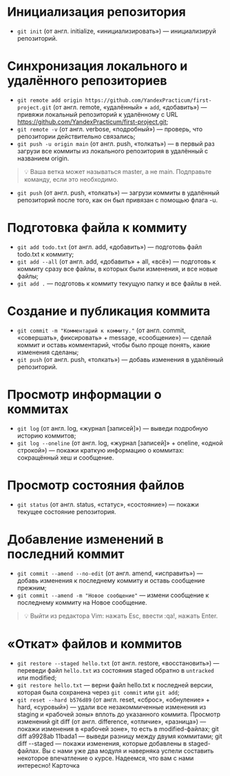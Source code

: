 # Инициализация репозитория
  - `git init` (от англ. initialize, «инициализировать») — инициализируй репозиторий.

# Синхронизация локального и удалённого репозиториев
  - `git remote add origin https://github.com/YandexPracticum/first-project.git` (от англ. remote, «удалённый» + `add`, «добавить») — привяжи локальный репозиторий к удалённому с URL https://github.com/YandexPracticum/first-project.git;
  - `git remote -v` (от англ. verbose, «подробный») — проверь, что репозитории действительно связались;
  - `git push -u origin main` (от англ. push, «толкать») — в первый раз загрузи все коммиты из локального репозитория в удалённый с названием origin.

> 💡 Ваша ветка может называться master, а не main. Подправьте команду, если это необходимо.

- `git push` (от англ. push, «толкать») — загрузи коммиты в удалённый репозиторий после того, как он был привязан с помощью флага -u.  

# Подготовка файла к коммиту
- `git add todo.txt` (от англ. add, «добавить») — подготовь файл todo.txt к коммиту;  
- `git add --all` (от англ. add, «добавить» + all, «всё») — подготовь к коммиту сразу все файлы, в которых были изменения, и все новые файлы;  
- `git add .` — подготовь к коммиту текущую папку и все файлы в ней.
 
# Создание и публикация коммита
- `git commit -m "Комментарий к коммиту."` (от англ. commit, «совершать», фиксировать» + message, «сообщение») — сделай коммит и оставь комментарий, чтобы было проще понять, какие изменения сделаны;
- `git push` (от англ. push, «толкать») — добавь изменения в удалённый репозиторий.

# Просмотр информации о коммитах
- `git log` (от англ. log, «журнал [записей]») — выведи подробную историю коммитов;
- `git log --oneline` (от англ. log, «журнал [записей]» + oneline, «одной строкой») — покажи краткую информацию о коммитах: сокращённый хеш и сообщение.

# Просмотр состояния файлов
- `git status` (от англ. status, «статус», «состояние») — покажи текущее состояние репозитория.

# Добавление изменений в последний коммит
- `git commit --amend --no-edit` (от англ. amend, «исправить») — добавь изменения к последнему коммиту и оставь сообщение прежним;
- `git commit --amend -m "Новое сообщение"` — измени сообщение к последнему коммиту на Новое сообщение.
> 💡 Выйти из редактора Vim: нажать Esc, ввести :qa!, нажать Enter.

# «Откат» файлов и коммитов
- `git restore --staged hello.txt` (от англ. restore, «восстановить») — переведи файл `hello.txt` из состояния staged обратно в `untracked` или modified;
- `git restore hello.txt` — верни файл hello.txt к последней версии, которая была сохранена через `git commit` или `git add`;
- `git reset --hard b576d89` (от англ. reset, «сброс», «обнуление» + hard, «суровый») — удали все незакоммиченные изменения из staging и «рабочей зоны» вплоть до указанного коммита.
Просмотр изменений
git diff (от англ. difference, «отличие», «разница») — покажи изменения в «рабочей зоне», то есть в modified-файлах;
git diff a9928ab 11bada1 — выведи разницу между двумя коммитами;
git diff --staged — покажи изменения, которые добавлены в staged-файлах.
Вы с нами уже два модуля и наверняка успели составить некоторое впечатление о курсе. Надеемся, что вам с нами интересно!
Карточка
